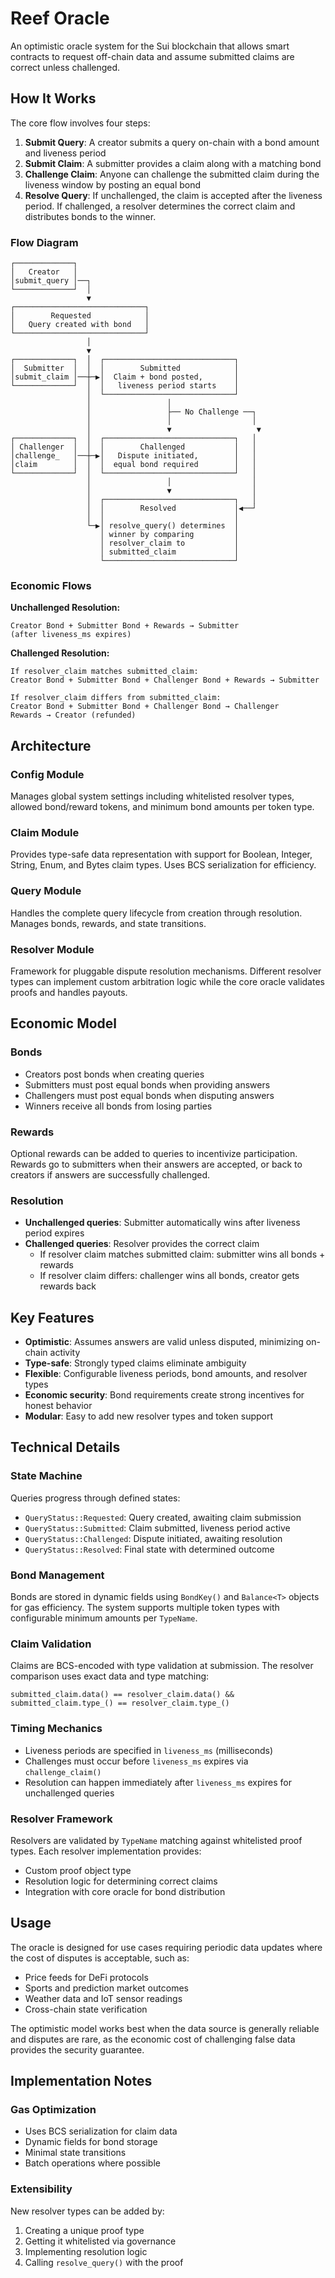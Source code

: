 # Reef Oracle

An optimistic oracle system for the Sui blockchain that allows smart contracts to request off-chain data and assume submitted claims are correct unless challenged.

## How It Works

The core flow involves four steps:

1. **Submit Query**: A creator submits a query on-chain with a bond amount and liveness period
2. **Submit Claim**: A submitter provides a claim along with a matching bond
3. **Challenge Claim**: Anyone can challenge the submitted claim during the liveness window by posting an equal bond
4. **Resolve Query**: If unchallenged, the claim is accepted after the liveness period. If challenged, a resolver determines the correct claim and distributes bonds to the winner.

### Flow Diagram

```
┌─────────────┐
│   Creator   │
│submit_query │──┐
└─────────────┘  │
                 ▼
┌─────────────────────────────┐
│        Requested            │
│   Query created with bond   │
└─────────────────────────────┘
                 │
                 ▼
┌─────────────┐  │  ┌─────────────────────────────┐
│  Submitter  │  │  │        Submitted            │
│submit_claim │──┼─▶│  Claim + bond posted,       │
└─────────────┘  │  │   liveness period starts    │
                 │  └─────────────────────────────┘
                 │                 │
                 │                 ├── No Challenge ──┐
                 │                 │                  │
                 │                 ▼                   ▼
┌─────────────┐  │  ┌─────────────────────────────┐   │
│ Challenger  │  │  │        Challenged           │   │
│challenge_   │──┼─▶│   Dispute initiated,        │   │
│claim        │  │  │  equal bond required        │   │
└─────────────┘  │  └─────────────────────────────┘   │
                 │                 │                  │
                 │                 ▼                  │
                 │  ┌─────────────────────────────┐   │
                 │  │        Resolved             │◀──┘
                 │  │                             │
                 └─▶│ resolve_query() determines  │
                    │ winner by comparing         │
                    │ resolver_claim to           │
                    │ submitted_claim             │
                    └─────────────────────────────┘
```

### Economic Flows

**Unchallenged Resolution:**
```
Creator Bond + Submitter Bond + Rewards → Submitter
(after liveness_ms expires)
```

**Challenged Resolution:**
```
If resolver_claim matches submitted_claim:
Creator Bond + Submitter Bond + Challenger Bond + Rewards → Submitter

If resolver_claim differs from submitted_claim:
Creator Bond + Submitter Bond + Challenger Bond → Challenger
Rewards → Creator (refunded)
```

## Architecture

### Config Module
Manages global system settings including whitelisted resolver types, allowed bond/reward tokens, and minimum bond amounts per token type.

### Claim Module  
Provides type-safe data representation with support for Boolean, Integer, String, Enum, and Bytes claim types. Uses BCS serialization for efficiency.

### Query Module
Handles the complete query lifecycle from creation through resolution. Manages bonds, rewards, and state transitions.

### Resolver Module
Framework for pluggable dispute resolution mechanisms. Different resolver types can implement custom arbitration logic while the core oracle validates proofs and handles payouts.

## Economic Model

### Bonds
- Creators post bonds when creating queries
- Submitters must post equal bonds when providing answers  
- Challengers must post equal bonds when disputing answers
- Winners receive all bonds from losing parties

### Rewards
Optional rewards can be added to queries to incentivize participation. Rewards go to submitters when their answers are accepted, or back to creators if answers are successfully challenged.

### Resolution
- **Unchallenged queries**: Submitter automatically wins after liveness period expires
- **Challenged queries**: Resolver provides the correct claim
  - If resolver claim matches submitted claim: submitter wins all bonds + rewards
  - If resolver claim differs: challenger wins all bonds, creator gets rewards back

## Key Features

- **Optimistic**: Assumes answers are valid unless disputed, minimizing on-chain activity
- **Type-safe**: Strongly typed claims eliminate ambiguity 
- **Flexible**: Configurable liveness periods, bond amounts, and resolver types
- **Economic security**: Bond requirements create strong incentives for honest behavior
- **Modular**: Easy to add new resolver types and token support

## Technical Details

### State Machine
Queries progress through defined states:
- `QueryStatus::Requested`: Query created, awaiting claim submission
- `QueryStatus::Submitted`: Claim submitted, liveness period active
- `QueryStatus::Challenged`: Dispute initiated, awaiting resolution
- `QueryStatus::Resolved`: Final state with determined outcome

### Bond Management
Bonds are stored in dynamic fields using `BondKey()` and `Balance<T>` objects for gas efficiency. The system supports multiple token types with configurable minimum amounts per `TypeName`.

### Claim Validation
Claims are BCS-encoded with type validation at submission. The resolver comparison uses exact data and type matching:
```
submitted_claim.data() == resolver_claim.data() && 
submitted_claim.type_() == resolver_claim.type_()
```

### Timing Mechanics
- Liveness periods are specified in `liveness_ms` (milliseconds)
- Challenges must occur before `liveness_ms` expires via `challenge_claim()`
- Resolution can happen immediately after `liveness_ms` expires for unchallenged queries

### Resolver Framework
Resolvers are validated by `TypeName` matching against whitelisted proof types. Each resolver implementation provides:
- Custom proof object type
- Resolution logic for determining correct claims
- Integration with core oracle for bond distribution

## Usage

The oracle is designed for use cases requiring periodic data updates where the cost of disputes is acceptable, such as:

- Price feeds for DeFi protocols
- Sports and prediction market outcomes  
- Weather data and IoT sensor readings
- Cross-chain state verification

The optimistic model works best when the data source is generally reliable and disputes are rare, as the economic cost of challenging false data provides the security guarantee.

## Implementation Notes

### Gas Optimization
- Uses BCS serialization for claim data
- Dynamic fields for bond storage
- Minimal state transitions
- Batch operations where possible

### Extensibility
New resolver types can be added by:
1. Creating a unique proof type
2. Getting it whitelisted via governance
3. Implementing resolution logic
4. Calling `resolve_query()` with the proof